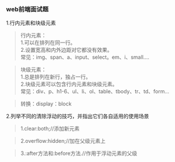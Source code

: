 ### web前端面试题
1.行内元素和块级元素<br>
>行内元素：<br>1.可以在排列在同一行。 <br>
            2.设置宽高和内外边距对它都没有效果。<br>
            常见：img、span、a、input、select。em、i、small....<br>

>块级元素：<br>1.总是排列在新行，独占一行。<br>
            2.块级元素可以包含行内元素和块级元素。<br>
            常见：div、p、h1-6、ul、li、ol、table、tbody、tr、td、form...<br>

> 转换：display：block<br>

2.列举不同的清除浮动的技巧，并指出它们各自适用的使用场景

>1.clear:both;//添加新元素

>2.overflow:hidden;//加在父级元素上

>3.:after方法和:before方法.//作用于浮动元素的父级

